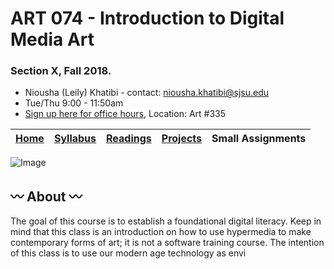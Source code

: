 # ART 074 - Introduction to Digital Media Art
### Section X, Fall 2018.

+ Niousha (Leily) Khatibi - contact: <niousha.khatibi@sjsu.edu>
+ Tue/Thu 9:00 - 11:50am
+ [Sign up here for office hours](https://calendly.com/fewnew/officehour-signup), Location: Art #335

[Home](https://github.com/fewnew/art74-fall2018) | [Syllabus](https://github.com/fewnew/art74-fall2018/blob/master/syllabus.md#syllabus) | [Readings](https://github.com/fewnew/art74-fall2018/tree/master/Readings) | [Projects](https://github.com/fewnew/art74-fall2018/tree/master/projects) | Small Assignments
--- | --- | --- | --- | ---


![Image](https://s1.gifyu.com/images/flipbook.gif)

## :wavy_dash: About :wavy_dash:
The goal of this course is to establish a foundational digital literacy. Keep in mind that this class is an introduction on how to use hypermedia to make contemporary forms of art; it is not a software training course. The intention of this class is to use our modern age technology as envi
